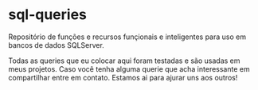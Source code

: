 # sql-queries
Repositório de funções e recursos funçionais e inteligentes para uso em bancos de dados SQLServer.

Todas as queries que eu colocar aqui foram testadas e são usadas em meus projetos. Caso você tenha alguma querie que acha interessante em compartilhar entre em contato. Estamos ai para ajurar uns aos outros!
